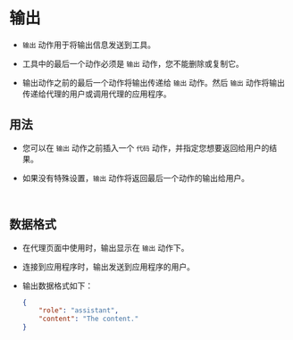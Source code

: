 # 输出

* `输出` 动作用于将输出信息发送到工具。

* 工具中的最后一个动作必须是 `输出` 动作，您不能删除或复制它。

* 输出动作之前的最后一个动作将输出传递给 `输出` 动作。然后 `输出` 动作将输出传递给代理的用户或调用代理的应用程序。

## 用法

* 您可以在 `输出` 动作之前插入一个 `代码` 动作，并指定您想要返回给用户的结果。

* 如果没有特殊设置，`输出` 动作将返回最后一个动作的输出给用户。

<figure><img src="../../../images/output-1.png" alt=""></figure>

<figure><img src="../../../images/output-2.png" alt=""></figure>

## 数据格式

* 在代理页面中使用时，输出显示在 `输出` 动作下。

* 连接到应用程序时，输出发送到应用程序的用户。

* 输出数据格式如下：

    ```json
    {
        "role": "assistant",
        "content": "The content."
    }
    ```
